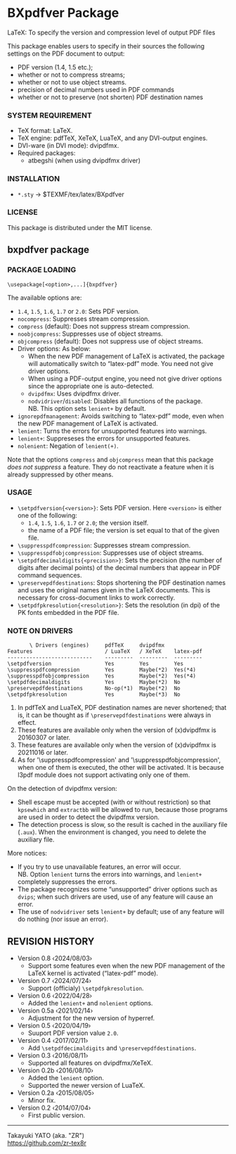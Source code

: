 BXpdfver Package
================

LaTeX: To specify the version and compression level of output PDF files

This package enables users to specify in their sources the following
settings on the PDF document to output:

  * PDF version (1.4, 1.5 etc.);
  * whether or not to compress streams;
  * whether or not to use object streams.
  * precision of decimal numbers used in PDF commands
  * whether or not to preserve (not shorten) PDF destination names

### SYSTEM REQUIREMENT

  * TeX format: LaTeX.
  * TeX engine: pdfTeX, XeTeX, LuaTeX, and any DVI-output engines.
  * DVI-ware (in DVI mode): dvipdfmx.
  * Required packages:
      - atbegshi (when using dvipdfmx driver)

### INSTALLATION

  - `*.sty` → $TEXMF/tex/latex/BXpdfver

### LICENSE

This package is distributed under the MIT license.


bxpdfver package
----------------

### PACKAGE LOADING

    \usepackage[<option>,...]{bxpdfver}

The available options are:

  * `1.4`, `1.5`, `1.6`, `1.7` or `2.0`: Sets PDF version.
  * `nocompress`: Suppresses stream compression.
  * `compress` (default): Does not suppress stream compression.
  * `noobjcompress`: Suppresses use of object streams.
  * `objcompress` (default): Does not suppress use of object streams.
  * Driver options: As below:
      + When the new PDF management of LaTeX is activated, the package
        will automatically switch to “latex-pdf” mode. You need not
        give driver options.
      + When using a PDF-output engine, you need not give driver options
        since the appropriate one is auto-detected.
      + `dvipdfmx`: Uses dvipdfmx driver.
      + `nodvidriver`/`disabled`: Disables all functions of the package.  
        NB. This option sets `lenient+` by default.
  * `ignorepdfmanagement`: Avoids switching to “latex-pdf” mode, even
    when the new PDF management of LaTeX is activated.
  * `lenient`: Turns the errors for unsupported features into warnings.
  * `lenient+`: Suppreseses the errors for unsupported features.
  * `nolenient`: Negation of `lenient(+)`.

Note that the options `compress` and `objcompress` mean that this
package *does not suppress* a feature. They do not reactivate a feature
when it is already suppressed by other means.

### USAGE

  * `\setpdfversion{<version>}`: Sets PDF version.
    Here `<version>` is either one of the following:
      + `1.4`, `1.5`, `1.6`, `1.7` or `2.0`; the version itself.
      + the name of a PDF file; the version is set equal to that of
        the given file.
  * `\suppresspdfcompression`: Suppresses stream compression.
  * `\suppresspdfobjcompression`: Suppresses use of object streams.
  * `\setpdfdecimaldigits{<precision>}`: Sets the precision (the number
    of digits after decimal points) of the decimal numbers that appear
    in PDF command sequences.
  * `\preservepdfdestinations`: Stops shortening the PDF destination
    names and uses the original names given in the LaTeX documents. This
    is necessary for cross-document links to work correctly.
  * `\setpdfpkresolution{<resolution>}`: Sets the resolution (in dpi)
    of the PK fonts embedded in the PDF file.

### NOTE ON DRIVERS

           \ Drivers (engines)     pdfTeX     dvipdfmx
    Features                       / LuaTeX   / XeTeX    latex-pdf
    ---------------------------    ---------  ---------  ---------
    \setpdfversion                 Yes        Yes        Yes
    \suppresspdfcompression        Yes        Maybe(*2)  Yes(*4)
    \suppresspdfobjcompression     Yes        Maybe(*2)  Yes(*4)
    \setpdfdecimaldigits           Yes        Maybe(*2)  No
    \preservepdfdestinations       No-op(*1)  Maybe(*2)  No
    \setpdfpkresolution            Yes        Maybe(*3)  No

 1. In pdfTeX and LuaTeX, PDF destination names are never shortened;
    that is, it can be thought as if `\preservepdfdestinations` were
    always in effect.
 2. These features are available only when the version of (x)dvipdfmx
    is 20160307 or later.
 3. These features are available only when the version of (x)dvipdfmx
    is 20211016 or later.
 4. As for '\suppresspdfcompression' and '\suppresspdfobjcompression',
    when one of them is executed, the other will be activated. It is
    because l3pdf module does not support activating only one of them.

On the detection of dvipdfmx version:

  * Shell escape must be accepted (with or without restriction) so that
    `kpsewhich` and `extractbb` will be allowed to run, because those
    programs are used in order to detect the dvipdfmx version.
  * The detection process is slow, so the result is cached in the
    auxiliary file (`.aux`). When the environment is changed, you need
    to delete the auxiliary file.

More notices:

  * If you try to use unavailable features, an error will occur.  
    NB. Option `lenient` turns the errors into warnings, and `lenient+`
    completely suppresses the errors.
  * The package recognizes some “unsupported” driver options such as
    `dvips`; when such drivers are used, use of any feature will cause
    an error.
  * The use of `nodvidriver` sets `lenient+` by default; use of any
    feature will do nothing (nor issue an error).


REVISION HISTORY
----------------

  * Version 0.8  ‹2024/08/03›
      - Support some features even when the new PDF management of the
        LaTeX kernel is activated (“latex-pdf” mode).
  * Version 0.7  ‹2024/07/24›
      - Support (officialy) `\setpdfpkresolution`.
  * Version 0.6  ‹2022/04/28›
      - Added the `lenient+` and `nolenient` options.
  * Version 0.5a ‹2021/02/14›
      - Adjustment for the new version of hyperref.
  * Version 0.5  ‹2020/04/19›
      - Suuport PDF version value `2.0`.
  * Version 0.4  ‹2017/02/11›
      - Add `\setpdfdecimaldigits` and `\preservepdfdestinations`.
  * Version 0.3  ‹2016/08/11›
      - Supported all features on dvipdfmx/XeTeX.
  * Version 0.2b ‹2016/08/10›
      - Added the `lenient` option.
      - Supported the newer version of LuaTeX.
  * Version 0.2a ‹2015/08/05›
      - Minor fix.
  * Version 0.2  ‹2014/07/04›
      - First public version.

--------------------
Takayuki YATO (aka. "ZR")  
https://github.com/zr-tex8r
